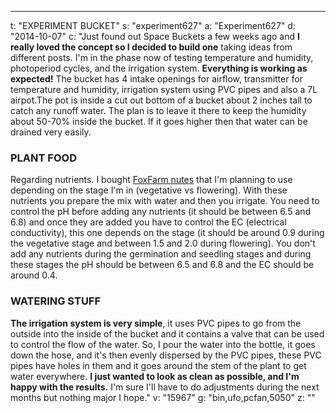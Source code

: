 ---
t: "EXPERIMENT BUCKET"
s: "experiment627"
a: "Experiment627"
d: "2014-10-07"
c: "Just found out Space Buckets a few weeks ago and <strong>I really loved the concept so I decided to build one</strong> taking ideas from different posts. I'm in the phase now of testing temperature and humidity, photoperiod cycles, and the irrigation system. <strong>Everything is working as expected!</strong>
  The bucket has 4 intake openings for airflow, transmitter for temperature and humidity, irrigation system using PVC pipes and also a 7L airpot.The pot is inside a cut out bottom of a bucket about 2 inches tall to catch any runoff water. The plan is to leave it there to keep the humidity about 50-70% inside the bucket. If it goes higher then that water can be drained very easily.
  <h3>PLANT FOOD</h3>
  Regarding nutrients. I bought <a href='http://amzn.to/1Lk0Ik5'>FoxFarm nutes</a> that I'm planning to use depending on the stage I'm in (vegetative vs flowering). With these nutrients you prepare the mix with water and then you irrigate. You need to control the pH before adding any nutrients (it should be between 6.5 and 6.8) and once they are added you have to control the EC (electrical conductivity), this one depends on the stage (it should be around 0.9 during the vegetative stage and between 1.5 and 2.0 during flowering). You don't add any nutrients during the germination and seedling stages and during these stages the pH should be between 6.5 and 6.8 and the EC should be around 0.4.
  <h3>WATERING STUFF</h3><strong>The irrigation system is very simple</strong>, it uses PVC pipes to go from the outside into the inside of the bucket and it contains a valve that can be used to control the flow of the water. So, I pour the water into the bottle, it goes down the hose, and it's then evenly dispersed by the PVC pipes, these PVC pipes have holes in them  and it goes around the stem of the plant to get water everywhere. <strong>I just wanted to look as clean as possible, and I'm happy with the results.</strong> I'm sure I'll have to do adjustments during the next months but nothing major I hope."
v: "15967"
g: "bin,ufo,pcfan,5050"
z: ""
